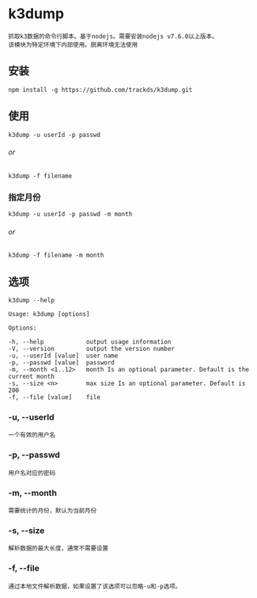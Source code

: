 # k3dump
    抓取k3数据的命令行脚本。基于nodejs。需要安装nodejs v7.6.0以上版本。
    该模块为特定环境下内部使用。脱离环境无法使用

## 安装
    npm install -g https://github.com/trackds/k3dump.git

## 使用
    k3dump -u userId -p passwd
###### or
    k3dump -f filename
### 指定月份
    k3dump -u userId -p passwd -m month
###### or
    k3dump -f filename -m month
## 选项
    k3dump --help

    Usage: k3dump [options]

    Options:

    -h, --help            output usage information
    -V, --version         output the version number
    -u, --userId [value]  user name
    -p, --passwd [value]  password
    -m, --month <1..12>   month Is an optional parameter. Default is the current month
    -s, --size <n>        max size Is an optional parameter. Default is 200
    -f, --file [value]    file

### -u, --userId
    一个有效的用户名
### -p, --passwd
    用户名对应的密码
### -m, --month
    需要统计的月份，默认为当前月份
### -s, --size
    解析数据的最大长度，通常不需要设置
### -f, --file
    通过本地文件解析数据，如果设置了该选项可以忽略-u和-p选项。
